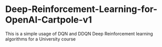 # Deep-Reinforcement-Learning-for-OpenAI-Cartpole-v1
This is a simple usage of DQN and DDQN Deep Reinforcement learning algorithms for a University course
